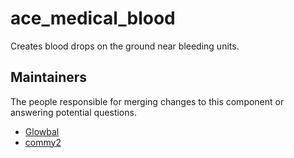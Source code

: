 ace_medical_blood
=================

Creates blood drops on the ground near bleeding units.

## Maintainers

The people responsible for merging changes to this component or answering potential questions.

- [Glowbal](https://github.com/Glowbal)
- [commy2](https://github.com/commy2)
